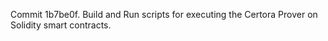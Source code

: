 Commit 1b7be0f.                    Build and Run scripts for executing the Certora Prover on Solidity smart contracts.